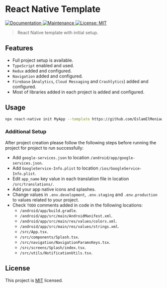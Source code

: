 # React Native Template

<p>
  <a href="https://github.com/EslamElMeniawy/react-native-temp#readme">
    <img alt="Documentation" src="https://img.shields.io/badge/documentation-yes-brightgreen.svg" />
  </a>
  <a href="https://github.com/EslamElMeniawy/react-native-temp/graphs/commit-activity">
    <img alt="Maintenance" src="https://img.shields.io/badge/Maintained%3F-yes-green.svg" />
  </a>
  <a href="https://github.com/EslamElMeniawy/react-native-temp/blob/master/LICENSE">
    <img alt="License: MIT" src="https://img.shields.io/badge/License-MIT-yellow.svg" />
  </a>
</p>

> React Native template with initial setup.

## Features

- Full project setup is available.
- `TypeScript` enabled and used.
- `Redux` added and configured.
- `Navigation` added and configured.
- `Firebase` (`Analytics`, `Cloud Messaging` and `Crashlytics`) added and configured.
- Most of libraries added in each project is added and configured.

## Usage

```sh
npx react-native init MyApp --template https://github.com/EslamElMeniawy/react-native-temp.git
```

### Additional Setup

After project creation please follow the following steps before running the project for project to run successfully:

- Add `google-services.json` to location `/android/app/google-services.json`.
- Add `GoogleService-Info.plist` to location `/ios/GoogleService-Info.plist`.
- Edit `app_name` key value in each translation file in location `/src/translations/`.
- Add your app native icons and splashes.
- Change values in `.env.development`, `.env.staging` and `.env.production` to values related to your project.
- Check `TODO` comments added in code in the following locations:
  - `/android/app/build.gradle`.
  - `/android/app/src/main/AndroidManifest.xml`.
  - `/android/app/src/main/res/values/colors.xml`.
  - `/android/app/src/main/res/values/strings.xml`.
  - `/src/App.tsx`.
  - `/src/components/Splash.tsx`.
  - `/src/navigation/NavigationParamsKeys.tsx`.
  - `/src/screens/Splash/index.tsx`.
  - `/src/utils/NotificationUtils.tsx`.

## License

This project is [MIT](LICENSE) licensed.
